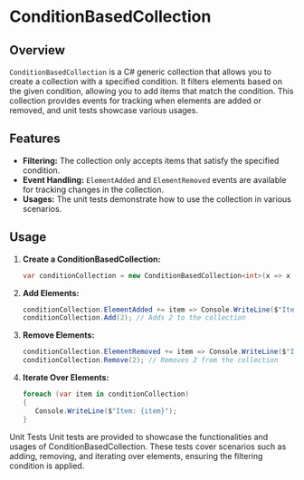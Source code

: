 # ConditionBasedCollection

## Overview

`ConditionBasedCollection` is a C# generic collection that allows you to create a collection with a specified condition. It filters elements based on the given condition, allowing you to add items that match the condition. This collection provides events for tracking when elements are added or removed, and unit tests showcase various usages.

## Features

- **Filtering:** The collection only accepts items that satisfy the specified condition.
- **Event Handling:** `ElementAdded` and `ElementRemoved` events are available for tracking changes in the collection.
- **Usages:** The unit tests demonstrate how to use the collection in various scenarios.

## Usage

1. **Create a ConditionBasedCollection:**
   ```csharp
   var conditionCollection = new ConditionBasedCollection<int>(x => x % 2 == 0);

2. **Add Elements:**
   ```csharp
   conditionCollection.ElementAdded += item => Console.WriteLine($"Item '{item}' is added.");
   conditionCollection.Add(2); // Adds 2 to the collection
3. **Remove Elements:**
   ```csharp
   conditionCollection.ElementRemoved += item => Console.WriteLine($"Item '{item}' is removed.");
   conditionCollection.Remove(2); // Removes 2 from the collection
4. **Iterate Over Elements:**
   ```csharp
   foreach (var item in conditionCollection)
   {
      Console.WriteLine($"Item: {item}");
   }

Unit Tests
Unit tests are provided to showcase the functionalities and usages of ConditionBasedCollection.
These tests cover scenarios such as adding, removing, and iterating over elements, ensuring the filtering condition is applied.
